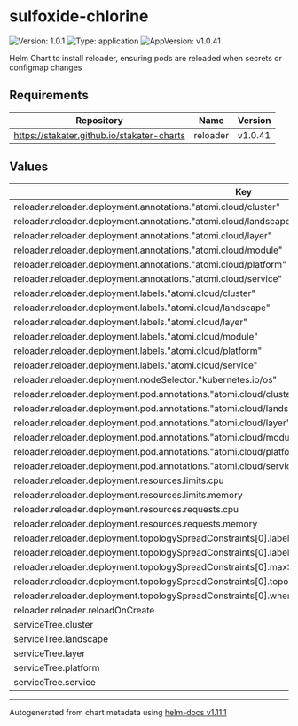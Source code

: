 # sulfoxide-chlorine

![Version: 1.0.1](https://img.shields.io/badge/Version-1.0.1-informational?style=flat-square) ![Type: application](https://img.shields.io/badge/Type-application-informational?style=flat-square) ![AppVersion: v1.0.41](https://img.shields.io/badge/AppVersion-v1.0.41-informational?style=flat-square)

Helm Chart to install reloader, ensuring pods are reloaded when secrets or configmap changes

## Requirements

| Repository | Name | Version |
|------------|------|---------|
| https://stakater.github.io/stakater-charts | reloader | v1.0.41 |

## Values

| Key | Type | Default | Description |
|-----|------|---------|-------------|
| reloader.reloader.deployment.annotations."atomi.cloud/cluster" | string | `"opal"` |  |
| reloader.reloader.deployment.annotations."atomi.cloud/landscape" | string | `"pichu"` |  |
| reloader.reloader.deployment.annotations."atomi.cloud/layer" | string | `"1"` |  |
| reloader.reloader.deployment.annotations."atomi.cloud/module" | string | `"operator"` |  |
| reloader.reloader.deployment.annotations."atomi.cloud/platform" | string | `"systems"` |  |
| reloader.reloader.deployment.annotations."atomi.cloud/service" | string | `"reloader"` |  |
| reloader.reloader.deployment.labels."atomi.cloud/cluster" | string | `"opal"` |  |
| reloader.reloader.deployment.labels."atomi.cloud/landscape" | string | `"pichu"` |  |
| reloader.reloader.deployment.labels."atomi.cloud/layer" | string | `"1"` |  |
| reloader.reloader.deployment.labels."atomi.cloud/module" | string | `"operator"` |  |
| reloader.reloader.deployment.labels."atomi.cloud/platform" | string | `"systems"` |  |
| reloader.reloader.deployment.labels."atomi.cloud/service" | string | `"reloader"` |  |
| reloader.reloader.deployment.nodeSelector."kubernetes.io/os" | string | `"linux"` |  |
| reloader.reloader.deployment.pod.annotations."atomi.cloud/cluster" | string | `"opal"` |  |
| reloader.reloader.deployment.pod.annotations."atomi.cloud/landscape" | string | `"pichu"` |  |
| reloader.reloader.deployment.pod.annotations."atomi.cloud/layer" | string | `"1"` |  |
| reloader.reloader.deployment.pod.annotations."atomi.cloud/module" | string | `"operator"` |  |
| reloader.reloader.deployment.pod.annotations."atomi.cloud/platform" | string | `"systems"` |  |
| reloader.reloader.deployment.pod.annotations."atomi.cloud/service" | string | `"reloader"` |  |
| reloader.reloader.deployment.resources.limits.cpu | string | `"500m"` |  |
| reloader.reloader.deployment.resources.limits.memory | string | `"256Mi"` |  |
| reloader.reloader.deployment.resources.requests.cpu | string | `"10m"` |  |
| reloader.reloader.deployment.resources.requests.memory | string | `"128Mi"` |  |
| reloader.reloader.deployment.topologySpreadConstraints[0].labelSelector.matchLabels."atomi.cloud/module" | string | `"operator"` |  |
| reloader.reloader.deployment.topologySpreadConstraints[0].labelSelector.matchLabels."atomi.cloud/service" | string | `"reloader"` |  |
| reloader.reloader.deployment.topologySpreadConstraints[0].maxSkew | int | `1` |  |
| reloader.reloader.deployment.topologySpreadConstraints[0].topologyKey | string | `"topology.kubernetes.io/zone"` |  |
| reloader.reloader.deployment.topologySpreadConstraints[0].whenUnsatisfiable | string | `"ScheduleAnyway"` |  |
| reloader.reloader.reloadOnCreate | bool | `true` |  |
| serviceTree.cluster | string | `"opal"` |  |
| serviceTree.landscape | string | `"pichu"` |  |
| serviceTree.layer | string | `"1"` |  |
| serviceTree.platform | string | `"systems"` |  |
| serviceTree.service | string | `"reloader"` |  |

----------------------------------------------
Autogenerated from chart metadata using [helm-docs v1.11.1](https://github.com/norwoodj/helm-docs/releases/v1.11.1)